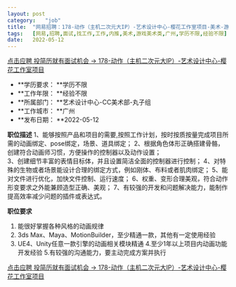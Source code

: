 ```yaml
---
layout:	post
category:	"job"
title:	"网易招聘：178-动作（主机二次元大IP）-艺术设计中心-樱花工作室项目-美术-游戏美术类-广州学历不限经验不限"
tags:	[网易,招聘,面试,找工作,工作,内推,美术,游戏美术类,广州,学历不限,经验不限]
date:	2022-05-12
---
```


[点击应聘 投简历就有面试机会 -> 178-动作（主机二次元大IP）-艺术设计中心-樱花工作室项目](http://mobile.bole.netease.com/bole/boleDetail?id=40211&employeeId=346f03c3cda5f04c&key=all)



- **学历要求： **学历不限
- **工作年限： **经验不限
- **所属部门： **艺术设计中心-CC美术部-丸子组
- **工作城市： **广州
- **发布日期： **2022-05-12



**职位描述**
1、能够按照产品和项目的需要,按照工作计划，按时按质按量完成项目所需的动画绑定、pose绑定，场景、道具绑定；
2、根据角色体形正确搭建骨骼，创建符合动画师习惯，方便操作的控制器以及动作设置；      
3、创建细节丰富的表情目标体，并且设置简洁全面的控制器进行控制；
4、对特殊的生物或者场景能设计合理的绑定方式，例如刚体、布料或者肌肉绑定；
5、能对文件进行优化，加快文件控制、运行速度；
6、权重、变形合理美观，符合动作形变要求之外能兼顾造型正确、美观；
7、有较强的开发和问题解决能力，能制作提高效率减少问题的插件或表达式。




**职位要求**
1. 能很好掌握各种风格的动画规律
2. 3ds Max、Maya、MotionBuilder，至少精通一款，其他有一定使用经验
3. UE4、Unity任意一款引擎的动画相关模块精通
4.至少1年以上项目内动画功能开发经验
5.有较强的沟通能力，要主动完成方案并执行






[点击应聘 投简历就有面试机会 -> 178-动作（主机二次元大IP）-艺术设计中心-樱花工作室项目](http://mobile.bole.netease.com/bole/boleDetail?id=40211&employeeId=346f03c3cda5f04c&key=all)